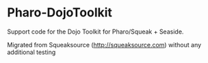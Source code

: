 # Pharo-DojoToolkit
Support code for the Dojo Toolkit for Pharo/Squeak + Seaside.

Migrated from Squeaksource (http://squeaksource.com) without any additional testing
